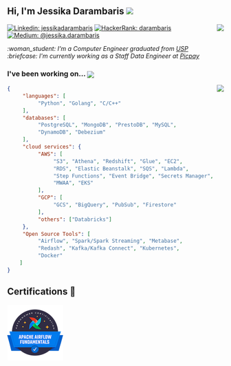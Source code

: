 <p>
    <h2>Hi, I'm Jessika Darambaris  <img src="https://media.giphy.com/media/3owyplYLWlGFQk9mF2/giphy.gif" width=70  /></h2>     
    <img align="right" src="https://komarev.com/ghpvc/?username=darambaris&style=flat&label=Visitors"  />
</p>

[![Linkedin: jessikadarambaris](https://img.shields.io/badge/-jessikadarambaris-blue?style=flat-square&logo=Linkedin&logoColor=white&link=https://www.linkedin.com/in/jessikadarambaris/)](https://www.linkedin.com/in/jessikadarambaris/)
[![HackerRank: darambaris](https://img.shields.io/badge/-darambaris-green?style=flat-square&logo=HackerRank&logoColor=white&link=https://www.hackerrank.com/darambaris)](https://www.hackerrank.com/darambaris)
[![Medium: @jessika.darambaris](https://img.shields.io/badge/-@jessika.darambaris-black?style=flat-square&logo=Medium&logoColor=white&link=https://medium.com/@jessika.darambaris)](https://medium.com/@jessika.darambaris)

<p><em> 
     :woman_student:  I'm a Computer Engineer graduated from <a href="https://www5.usp.br/"> USP </a> <br />
     :briefcase:  I'm currently working as a Staff Data Engineer at <a href="https://www.picpay.com/site">Picpay</a> <br />
</em></p>

<h3 aling="left"> I've been working on...  <img src="https://media.giphy.com/media/5QTCH9HcixzA1STEs9/giphy.gif" width=50 valign="bottom"> </h3>

<img align="right" src="https://media.giphy.com/media/MFxx9aqW8P6xdtX3BR/giphy.gif" height=350 valign="bottom" />     
<p align="left">
     
```json
{
     "languages": [
          "Python", "Golang", "C/C++"
     ],
     "databases": [
          "PostgreSQL", "MongoDB", "PrestoDB", "MySQL",
          "DynamoDB", "Debezium"
     ],
     "cloud services": {
          "AWS": [
               "S3", "Athena", "Redshift", "Glue", "EC2", 
               "RDS", "Elastic Beanstalk", "SQS", "Lambda",
               "Step Functions", "Event Bridge", "Secrets Manager",
               "MWAA", "EKS"
          ],
          "GCP": [
               "GCS", "BigQuery", "PubSub", "Firestore"
          ],
          "others": ["Databricks"]
     },
     "Open Source Tools": [
          "Airflow", "Spark/Spark Streaming", "Metabase", 
          "Redash", "Kafka/Kafka Connect", "Kubernetes", 
          "Docker"
    ]
}
```

</p>


Certifications 🥇
------

<a href="https://www.youracclaim.com/earner/earned/badge/073566a5-31bf-4d2d-8f0c-033ace5fc646">
<img border="0" alt="Click to check the certification" src="https://raw.githubusercontent.com/darambaris/darambaris/master/astronomer-certification-for-apache-airflow-fundamentals.png">
</a>

